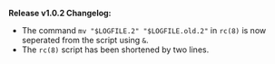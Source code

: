 **Release v1.0.2 Changelog:**
* The command `mv "$LOGFILE.2" "$LOGFILE.old.2"` in `rc(8)` is now seperated from the script using `&`.
* The `rc(8)` script has been shortened by two lines.
